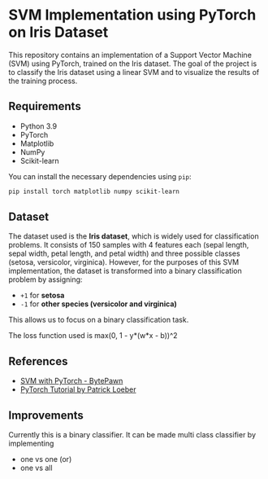 
# SVM Implementation using PyTorch on Iris Dataset

This repository contains an implementation of a Support Vector Machine (SVM) using PyTorch, trained on the Iris dataset. The goal of the project is to classify the Iris dataset using a linear SVM and to visualize the results of the training process.

## Requirements

- Python 3.9
- PyTorch
- Matplotlib
- NumPy
- Scikit-learn

You can install the necessary dependencies using `pip`:

```bash
pip install torch matplotlib numpy scikit-learn
```

## Dataset

The dataset used is the **Iris dataset**, which is widely used for classification problems. It consists of 150 samples with 4 features each (sepal length, sepal width, petal length, and petal width) and three possible classes (setosa, versicolor, virginica). However, for the purposes of this SVM implementation, the dataset is transformed into a binary classification problem by assigning:

- `+1` for **setosa**
- `-1` for **other species (versicolor and virginica)**

This allows us to focus on a binary classification task.

The loss function used is max(0, 1 - y*(w*x - b))^2

## References

- [SVM with PyTorch - BytePawn](https://bytepawn.com/svm-with-pytorch.html)
- [PyTorch Tutorial by Patrick Loeber](https://github.com/patrickloeber/pytorchTutorial/tree/master)

## Improvements

Currently this is a binary classifier. It can be made multi class classifier by implementing 
- one vs one (or)
- one vs all
